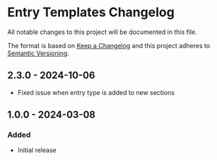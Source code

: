 # Entry Templates Changelog

All notable changes to this project will be documented in this file.

The format is based on [Keep a Changelog](http://keepachangelog.com/) and this project adheres to [Semantic Versioning](http://semver.org/).

## 2.3.0 - 2024-10-06

-   Fixed issue when entry type is added to new sections

## 1.0.0 - 2024-03-08

### Added

-   Initial release
